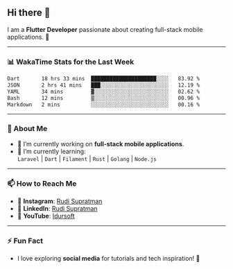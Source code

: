 ## Hi there 👋

I am a **Flutter Developer** passionate about creating full-stack mobile applications. 🚀

---

### 📊 WakaTime Stats for the Last Week
<!--START_SECTION:waka-->

```txt
Dart       18 hrs 33 mins  █████████████████████░░░░   83.92 %
JSON       2 hrs 41 mins   ███░░░░░░░░░░░░░░░░░░░░░░   12.19 %
YAML       34 mins         ▓░░░░░░░░░░░░░░░░░░░░░░░░   02.62 %
Bash       12 mins         ▒░░░░░░░░░░░░░░░░░░░░░░░░   00.96 %
Markdown   2 mins          ░░░░░░░░░░░░░░░░░░░░░░░░░   00.16 %
```

<!--END_SECTION:waka-->

---

### 🌱 About Me
- 🔭 I’m currently working on **full-stack mobile applications**.
- 🌱 I’m currently learning:  
  `Laravel` | `Dart` | `Filament` | `Rust` | `Golang` | `Node.js`

---

### 📫 How to Reach Me
- 💬 **Instagram**: [Rudi Supratman](https://www.instagram.com/rudisupratman97)  
- 💼 **LinkedIn**: [Rudi Supratman](https://www.linkedin.com/in/rudi-supratman-324233281)  
- 🎥 **YouTube**: [Idursoft](https://www.youtube.com/@adde5863)

---

### ⚡ Fun Fact
- I love exploring **social media** for tutorials and tech inspiration! 🎥
